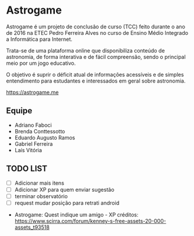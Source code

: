 # Astrogame
Astrogame é um projeto de conclusão de curso (TCC) feito durante o ano de 2016 na ETEC Pedro Ferreira Alves no curso de Ensino Médio Integrado a Informática para Internet.

Trata-se de uma plataforma online que disponibiliza conteúdo de astronomia, de forma interativa e de fácil compreensão, sendo o principal meio por um jogo educativo.

O objetivo é suprir o déficit atual de informações acessíveis e de simples entendimento para estudantes e interessados em geral sobre astronomia.

https://astrogame.me

## Equipe
- Adriano Faboci
- Brenda Conttessotto
- Eduardo Augusto Ramos
- Gabriel Ferreira
- Laís Vitória

## TODO LIST
- [ ] Adicionar mais itens
- [ ] Adicionar XP para quem enviar sugestão
- [ ] terminar observatório
- [ ] request mudar posição para retrati android

- Astrogame: Quest indique um amigo - XP
créditos: https://www.scirra.com/forum/kenney-s-free-assets-20-000-assets_t93518
